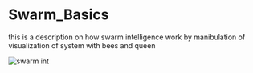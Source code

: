# Swarm_Basics
this is a description on how swarm intelligence work by manibulation of visualization of system with bees and queen

![swarm int](https://i.ibb.co/12ZMP9T/Unbenannt.png "swarm")
